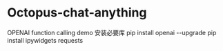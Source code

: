 # Octopus-chat-anything
OPENAI function calling demo
安装必要库
pip install openai --upgrade
pip install ipywidgets requests

